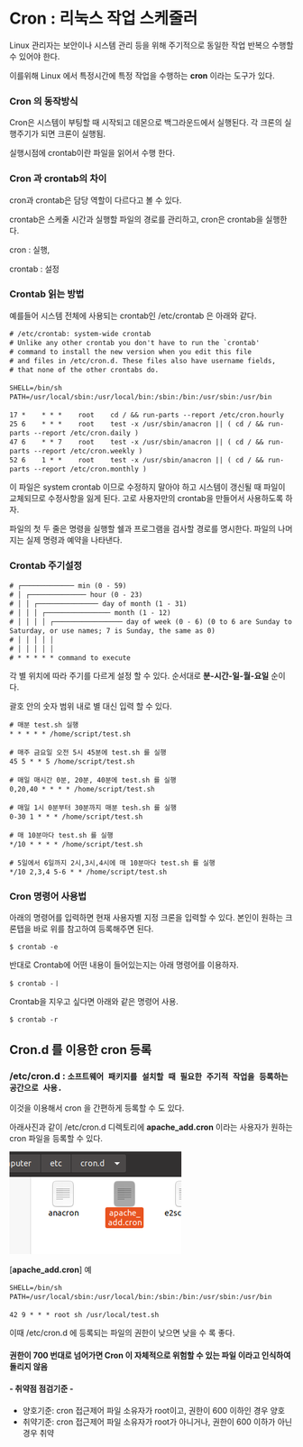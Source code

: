 # Cron : 리눅스 작업 스케줄러

Linux 관리자는 보안이나 시스템 관리 등을 위해 주기적으로 동일한 작업 반복으 수행할 수 있어야 한다.

이를위해 Linux 에서 특정시간에 특정 작업을 수행하는 **cron** 이라는 도구가 있다.

### Cron 의 동작방식

Cron은 시스템이 부팅할 때 시작되고 데몬으로 백그라운드에서 실행된다. 각 크론의 실행주기가 되면 크론이 실행됨.

실행시점에 crontab이란 파일을 읽어서 수행 한다.

### **Cron 과 crontab의 차이**

cron과 crontab은 담당 역할이 다르다고 볼 수 있다.

crontab은 스케줄 시간과 실행할 파일의 경로를 관리하고, cron은 crontab을 실행한다.

cron : 실행,

crontab : 설정

### Crontab 읽는 방법

예를들어 시스템 전체에 사용되는 crontab인 /etc/crontab 은 아래와 같다.

```
# /etc/crontab: system-wide crontab
# Unlike any other crontab you don't have to run the `crontab'
# command to install the new version when you edit this file
# and files in /etc/cron.d. These files also have username fields,
# that none of the other crontabs do.

SHELL=/bin/sh
PATH=/usr/local/sbin:/usr/local/bin:/sbin:/bin:/usr/sbin:/usr/bin

17 *    * * *    root    cd / && run-parts --report /etc/cron.hourly
25 6    * * *    root    test -x /usr/sbin/anacron || ( cd / && run-parts --report /etc/cron.daily )
47 6    * * 7    root    test -x /usr/sbin/anacron || ( cd / && run-parts --report /etc/cron.weekly )
52 6    1 * *    root    test -x /usr/sbin/anacron || ( cd / && run-parts --report /etc/cron.monthly )
```

이 파일은 system crontab 이므로 수정하지 말아야 하고 시스템이 갱신될 때 파일이 교체되므로 수정사항을 잃게 된다. 고로 사용자만의 crontab을 만들어서 사용하도록 하자.

파일의 첫 두 줄은 명령을 실행할 쉘과 프로그램을 검사할 경로를 명시한다. 파일의 나머지는 실제 명령과 예약을 나타낸다.

### Crontab 주기설정

```
# ┌───────────── min (0 - 59) 
# │ ┌────────────── hour (0 - 23) 
# │ │ ┌─────────────── day of month (1 - 31) 
# │ │ │ ┌──────────────── month (1 - 12) 
# │ │ │ │ ┌───────────────── day of week (0 - 6) (0 to 6 are Sunday to Saturday, or use names; 7 is Sunday, the same as 0) 
# │ │ │ │ │ 
# │ │ │ │ │ 
# * * * * * command to execute
```

각 별 위치에 따라 주기를 다르게 설정 할 수 있다. 순서대로 **분-시간-일-월-요일** 순이다.

괄호 안의 숫자 범위 내로 별 대신 입력 할 수 있다.

```
# 매분 test.sh 실행
* * * * * /home/script/test.sh

# 매주 금요일 오전 5시 45분에 test.sh 를 실행
45 5 * * 5 /home/script/test.sh

# 매일 매시간 0분, 20분, 40분에 test.sh 를 실행
0,20,40 * * * * /home/script/test.sh

# 매일 1시 0분부터 30분까지 매분 tesh.sh 를 실행
0-30 1 * * * /home/script/test.sh

# 매 10분마다 test.sh 를 실행
*/10 * * * * /home/script/test.sh

# 5일에서 6일까지 2시,3시,4시에 매 10분마다 test.sh 를 실행
*/10 2,3,4 5-6 * * /home/script/test.sh
```

### Cron 명령어 사용법

아래의 명령어를 입력하면 현재 사용자별 지정 크론을 입력할 수 있다. 본인이 원하는 크론탭을 바로 위를 참고하여 등록해주면 된다.

```
$ crontab -e
```

반대로 Crontab에 어떤 내용이 들어있는지는 아래 명령어를 이용하자.

```
$ crontab -ㅣ
```

Crontab을 지우고 싶다면 아래와 같은 명령어 사용.

```
$ crontab -r
```

## Cron.d 를 이용한 cron 등록

### /etc/cron.d :  `소프트웨어 패키지를 설치할 때 필요한 주기적 작업을 등록하는 공간으로 사용.`

이것을 이용해서 cron 을 간편하게 등록할 수 도 있다.

아래사진과 같이 /etc/cron.d 디렉토리에 **apache\_add.cron** 이라는 사용자가 원하는 cron 파일을 등록할 수 있다.

![](<../../.gitbook/assets/image (2) (2) (1).png>)

\[**apache\_add.cron**] 예

```
SHELL=/bin/sh
PATH=/usr/local/sbin:/usr/local/bin:/sbin:/bin:/usr/sbin:/usr/bin

42 9 * * * root sh /usr/local/test.sh
```

이때 /etc/cron.d 에 등록되는 파일의 권한이 낮으면 낮을 수 록 좋다.

#### 권한이 700 번대로 넘어가면 Cron 이 자체적으로 위험할 수 있는 파일 이라고 인식하여 돌리지 않음

#### - 취약점 점검기준 -

* 양호기준: cron 접근제어 파일 소유자가 root이고, 권한이 600 이하인 경우 양호
* 취약기준: cron 접근제어 파일 소유자가 root가 아니거나, 권한이 600 이하가 아닌 경우 취약
